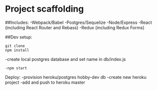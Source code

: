 # Project scaffolding

##Includes:
-Webpack/Babel
-Postgres/Sequelize
-Node/Express
-React (including React Router and Rebass)
-Redux (including Redux Forms)

##Dev setup:

```
git clone
npm install
```

-create local postgres database and set name in db/index.js

```
-npm start
```

Deploy:
-provision heroku/postgres hobby-dev db
-create new heroku project
-add and push to heroku master